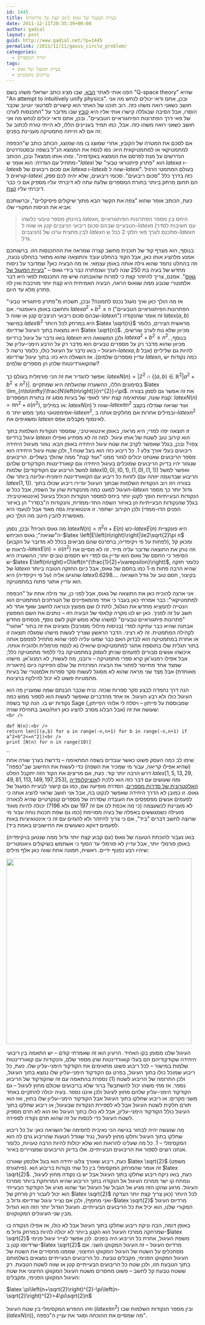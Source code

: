 ```yaml
---
id: 1445
title: בעיית המעגל של גאוס (וגם קצת על טרחנות)
date: 2011-12-11T20:35:39+00:00
author: gadial
layout: post
guid: http://www.gadial.net/?p=1445
permalink: /2011/12/11/gauss_circle_problem/
categories:
  - תורת המספרים
tags:
  - בעיית המעגל של גאוס
  - טרחנים מתמטיים
---
```

הפנו אותי לאתר [הבא](http://www.q-spacetheory.org/59888/%D7%9E%D7%93%D7%A2%D7%9D%D7%A8%D7%95%D7%97), שבו מציג כותב ישראלי משהו בשם "Q-space theory" שהיא "An attempt to intuitively unify physics". ובכן, אתם ודאי יכולים לנחש מה אני חושב כשאני רואה משהו כזה. רוב תוכנו של האתר הוא קישורים לסרטוני יוטיוב שכבר הוסרו, אבל הסיבה שבגללה קישרו אותי אליו היא [קובץ](http://www.q-spacetheory.org/image/users/59888/ftp/my_files/2%D7%94%D7%AA%D7%9B%D7%A0%D7%A1%D7%95%D7%AA%20%D7%9C%D7%A2%D7%A8%D7%9B%D7%95%20%D7%A9%D7%9C%20%D7%A4%D7%90%D7%99%20%D7%93%D7%A8%D7%9A%20%D7%94%D7%A4%D7%AA%D7%A8%D7%95%D7%A0%D7%95%D7%AA%20%D7%94%D7%A4%D7%99%D7%AA%D7%92%D7%95%D7%A8%D7%90%D7%99%D7%99%D7%9D%20%D7%94%D7%98%D7%91%D7%A2%D7%99%D7%99%D7%9D.pdf?id=9428063) שבו מדובר על "התכנסות לערכו של פאי דרך הפתרונות הפיתגוראיים הטבעיים". ובכן, אתם ודאי יכולים לנחש מה אני חושב כשאני רואה משהו כזה. אבל, כמו תמיד בעניינים הללו, לא הייתי טורח לכתוב על זה אם לא הייתה מתמטיקה מעניינת בפנים.

אם לסכם את המטרה של הקובץ, אחרי שמוצג בו מה שמוצג, הכותב כותב ש"הכפפה למתמטיקאי או למתמטיקאית היא: נסו לנסח את הממצא הנ"ל בשפה ובסטנדרטים הנדרשים על מנת לפרסם את הממצא באקדמיה". ומהו אותו ממצא? ובכן, הכותב מתחיל עם הגדרה: הוא אומר ש-"$latex i$ הוא "פתרון פיתגוראי טבעי" של $latex a$ ו-$latex b$ אם סכום ריבועים של $latex a$ ו-$latex b$ שווה ל-$latex i$". בעולם המתמטי הרגיל קוראים ל-$latex i$ כזה בדרך כלל "סכום ריבועים". סכומי ריבועים, שלא יהיה לכם ספק, הם תחום מרתק ביותר בתורת המספרים שלעת עתה לא דיברתי עליו מספיק אם כי כבר דיברתי עליו [קצת](http://www.gadial.net/?p=198).

כעת, הכותב אומר שהוא "צפה את הקשר הבא מתוך שיקולים פיסיקליים", וברשותכם אביא את הניסוח המקורי שלו:

> בהינתן מספר טיבעי כלשהו $latex n$, היחס בין מספר הפתרונות הפיתגוראיים הטבעיים שבהם סכום ריבועי הניצבים קטן או שווה ל-$latex n$ (עם חשיבות לסדר הניצבים) לבין מחצית ערכו של $latex n$ מתכנס לערך פאי חלקי 2 ככל ש-$latex n$ גדל.

בנוסף, הוא מצרף קוד של תוכנית מחשב קצרה שמראה את ההתכנסות הזו. ברשותכם אמנע מלהציג אותו כאן, אבל הקוד בהחלט עובד והתוצאה שהוא מתאר בהחלט נכונה, וזה בהחלט נחמד שהוא גילה אותה באופן עצמאי. אז מה הבעיה כאן? שמדובר על ניסוח מחדש של בעיה בת 250 שנה לערך ושנפתרה כבר בידי גאוס &#8211; "[בעיית המעגל של גאוס](http://en.wikipedia.org/wiki/Gauss_circle_problem)". אמנם, צריך להיזהר קצת כי למרות שהאבחנה שיש פה התכנסות לפאי היא דבר אלמנטרי שנובע ממה שגאוס הראה, הבעיה האמיתית היא קצת יותר מורכבת ואין לה פתרון מלא עד היום.

אז מה הולך כאן ואיך מעגל נכנס לתמונה? ובכן, תשכחו מ"פתרון פיתגוראי טבעי" ותחשבו באופן גיאומטרי. אם $latex a^{2}+b^{2}\le n$ ("הפתרונות הפיתגוראיים הטבעיים שבהם סכום ריבועי הניצבים קטן או שווה ל-$latex n$") זה אומר שהנקודה $latex \left(a,b\right)$ במישור $latex \mathbb{R}^{2}$ היא במרחק לכל היותר $latex \sqrt{n}$ מראשית הצירים, כלומר היא נמצאת בתוך העיגול שרדיוסו $latex \sqrt{n}$. מכיוון שלא נוח לערב שורשים, בואו נדבר על עיגול ברדיוס $latex n$ ולכן המשוואה היא $latex a^{2}+b^{2}\le n^2$. בנוסף, מכיוון שהוא מדבר רק על מספרים טבעיים הוא מדבר רק על הרבע הימני-עליון של העיגול &#8211; בואו נדבר על העיגול כולו, כלומר נרשה ל-$latex a,b$ להיות גם שליליים (אבל עדיין מספרים שלמים). אז השאלה היא כזו: בתוך עיגול שרדיוסו $latex n$, כמה נקודות יש שהקואורדינטות שלהן הן מספרים שלמים?

אפשר להגדיר את זה הכי פורמלית בעולם כך: $latex N\left(n\right)=\left|\mathbb{Z}^{2}\cap\left\{ \left(a,b\right)\in\mathbb{R}^{2}|a^{2}+b^{2}\le n^{2}\right\} \right|$. בסימונים הללו, ההשערה שהועלתה היא שמתקיים $latex \lim_{n\to\infty}\frac{N\left(n\right)}{n^{2}}=\pi$. את זה אפשר גם לסמן בצורה קצת שונה, שמתאימה קצת יותר לאופי של בעיות מסוג זה בתורת המספרים: $latex N\left(n\right)=\pi n^{2}+o\left(n^{2}\right)$, או במילים: $latex N\left(n\right)$ שווה ל-$latex \pi n^{2}$ ועוד שגיאה שגדלה בקצב אסימפטוטי נמוך ממש יותר מ-$latex n^{2}$, ובמילים אחרות אם מחלקים אותה ב-$latex n^{2}$ ומשאיפים את $latex n$ לאינסוף מקבלים אפס.

זו תוצאה יפה למדי; היא מראה, באופן אינטואיטיבי, שמספר הנקודות השלמות בתוך עיגול ברדיוס $latex n$ הוא קירוב טוב לשטח של אותו עיגול. למה זה לא מפתיע ואפילו צפוי? ובכן, בגלל שאפשר לקרב את שטח עיגול היחידה באופן הבא: נגזור מעיגול היחידה ריבועים בעלי אורך צלע 1. כל ריבוע כזה הוא בעל שטח 1, ולכן שטח עיגול היחידה הוא מספר הריבועים שאנחנו יכולים לגזור ממנו "ועוד קצת" ממה שהולך בשוליים. הריבועים שנגזור יהיו בדיוק הריבועים שמוכלים בעיגול היחידה וגם קואורדינטות הקודקודים שלהם שלמות (למשל הריבוע עם הקודקודים $latex \left(0,0\right),\left(0,1\right),\left(1,0\right),\left(1,1\right)$) ואפשר למשל לזהות כל ריבוע עם הקואורדינטה הימנית-עליונה ביותר שלו (הריבוע שבדוגמה יזוהה עם $latex \left(1,1\right)$). בצורה הזו רוב הנקודות השלמות שבתוך העיגול יגדירו ריבוע שכולו בתוך העיגול למעט כמה מהנקודות שהן על השפה, אבל ככל ש-$latex n$ גדול יותר כך מספר הנקודות הבעייתיות הופך לקטן יותר ביחס למספר הנקודות הכולל בעיגול (אינטואיטיבית: בגלל שהנקודות הבעייתיות הן באיזור השפה החד-ממדית, והנקודות ה"בסדר" הן באיזור הפנים הדו-ממדי) ולכן הקירוב ישתפר. זו אינטואיציה גסה מאוד אבל לטעמי היא מאפשרת להבין היטב מה הולך כאן.

מה גאוס הוכיח? ובכן, נסמן $latex N\left(n\right)=\pi^{2}n+E\left(n\right)$ כש-$latex E\left(n\right)$ היא פונקציית ה"שגיאה"; גאוס הוכיחש-$latex \left|E\left(n\right)\right|\le2\sqrt{2}\pi n$ (לפחות על פי ויקיפדיה; ברפרנס שהם מביאים בכלל לא מדובר על הקבוע), ומכאן קל לראות ש-$latex E\left(n\right)=o\left(n^{2}\right)$ וזה נותן את התוצאה שדובר עליה מייד. זה לא מסיים את הסיפור כי החסם של גאוס הוא עדיין גס למדי ויש חסמים טובים יותר; ההשערה היא ש-$latex E\left(n\right)=O\left(n^{\frac{1}{2}+\varepsilon}\right)$, כלומר חזקה של $latex n$ שהיא הרבה פחות מ-1 כמו בחסם של גאוס, אבל כיום החזקה הטובה ביותר שהגיעו אליה (על פי ויקיפדיה) היא $latex 0.6298\dots$. בקיצור, חסם טוב על גודל השגיאה הוא עדיין אתגר פתוח במתמטיקה.

אני ארצה להוכיח כאן את התוצאה של גאוס, אבל לפני כן, עוד מילה אחת על "הכפפה למתמטיקאי": כבר אמרתי כאן בעבר כי אחד מהמאפיינים של הטרחנים המתמטיים הוא הנטייה להמציא מחדש את הגלגל, לתת לו שם מפוצץ וכנראה לחשוב שאף אחד לא חשב על זה לפניך. כאן יש לנו מקרה קלאסי של הבעיה הזו &#8211; נותנים את השם המפוצץ "פתרונות פיתגוראיים טבעיים" למשהו שלא ממש זקוק לשם נוסף, מנסחים מחדש אבחנה שהיא כבר עתיקה למדי (בניסוח מילולי מסורבל) ומציגים את זה בתור "אתגר" לקהילה המתמטית. זה לא רציני. הדבר הראשון שצריך לעשות מישהו שמגלה תוצאה זו או אחרת במתמטיקה הוא לבדוק האם כבר שמעו עליה לפני שהוא מתחיל לפמפם אותה בתור תגלית שלו בתוספת אתגר למתמטיקאים שיואילו נא לנסח פורמלית ולהוכיח אותה. איכשהו אנשים סבורים לפעמים שניתן לעסוק במתמטיקה בלי ללמוד מתמטיקה כלל; אבל אפילו רמנוג'אן קרא ספרי מתמטיקה &#8211; ורובנו, מה לעשות, לא רמנוג'אן. מישהו שמצד אחד מתיימר לפתור את הבעיה המרכזית של עולם הפיזיקה כיום (תיאוריה מאוחדת) אבל מצד שני מראה שהוא לא מסוגל לעשות סקר ספרות אלמנטרי של בעיות מתמטיות פשוט לא יכול להילקח ברצינות.

הנה דרך נחמדה לבצע סקר ספרות שכזה. נניח שכבר הבנתם שמה שמעניין פה הוא העיגול כולו ולא רבע העיגול. אז אחד מהדברים שאפשר לעשות הוא לספור ממש כמה נקודות יש בו. הנה קוד בשפה Sage (שמבוססת על פייתון &#8211; ויסלח לי אלוהי הפייתון, אבל הבלוג מסרב להציג כאן רווח/טאב בתחילת שורה) שעושה את זה:  
`<br />
` 

<p dir="ltr" style="text-align: left;">
  <code>def N(n):&lt;br />
return len([(a,b) for a in range(-n,n+1) for b in range(-n,n+1) if a^2+b^2&lt;=n^2])&lt;br />
print [N(n) for n in range(10)]</code>
</p>

 ``  
שימו לב כמה העסק פשוט כאשר עובדים בשפה המתאימה &#8211; נדרשת בערך שורה אחת (שהיא אפילו קריאה, עבור מי שמכיר את השפה) כדי לעשות את החישוב שב"כפפה" דרש הרבה יותר קוד. כעת, אם מריצים את הקוד הזה יתקבל הפלט $latex [1,5,13,29,49,81,113,149,197,253]$, ומה שעושים עם דבר כזה הוא ללכת ל[אנציקלופדיה האלקטרונית של סדרות מספרים](http://oeis.org). הסדרה מופיעה שם, כמו גם קישור לבעיית המעגל של גאוס. זו כמובן לא הדרך היחידה שאפשר לנקוט בה, אבל אני חושב שראוי להציג אותה כי לפעמים אנשים מפספסים את העובדה שסדרה של מספרים קונקרטיים שהיא לכאורה לא מעניינת לכשעצמה (כי מה אכפת לנו אם זה 197 שם ולא 196?) יכולה להיות מאוד מועילה כשמגששים באפלה של בעיה מסויימת (כמו גם שפת תכנות נוחה עבור מי שרוצה לחשב דברים "ביד", אם כי צריך להיזהר ולא להגזים עם זה כי אינטואיציות באות לפעמים דווקא כשעושים את החישובים באמת ביד).

בואו נעבור להוכחת הטענה של גאוס (עם קבוע קצת יותר גדול ממה שנטען בויקיפדיה) באופן פורמלי יותר, אבל עדיין לא פורמלי עד הסוף כי אשתמש בשיקולים גיאומטריים שיהיו רבע נפנוף ידיים. ראשית, תמונה אחת שווה כאן אלף מילים:

**[<img class="alignnone size-full wp-image-1447" title="gauss_circle" alt="" src="http://www.gadial.net/wp-content/uploads/2011/12/gauss_circle.png" width="484" height="484" />](http://www.gadial.net/wp-content/uploads/2011/12/gauss_circle.png)**

העיגול שלנו מסומן בקו האחיד. הרעיון הוא זה שאמרתי קודם &#8211; יש התאמה בין ריבועי היחידה שקודקודיהם הם בעלי קואורדינטות שהן מספר שלם, והנקודות עם קואורדינטות שלמות במישור &#8211; לכל ריבוע פשוט מתאימים את הקודקוד הימני-עליון שלו. כעת, כל ריבוע שמוכל כולו בתוך העיגול, בפרט גם הקודקוד הימני-עליון שלו נמצא בתוך העיגול, ולכן התרומה של הריבוע לשטח (1) נספרת בהתאמה עם זה שהקודקוד של הריבוע נספר. אז מתי משהו יכול להשתבש? ברור שלא בריבועים שכולם מחוץ לעיגול &#8211; גם הקודקוד הימני-עליון שלהם מחוץ לעיגול ולכן איננו נספר. בעיה יכולה להתקיים באחד משני מקרים: או ריבוע שחלקו בתוך העיגול אבל הקודקוד הימני-עליון שלו בחוץ, ואז הוא תורם חלקית לשטח העיגול אבל לא לספירת הנקודות שבעיגול; או ריבוע שחלקו בתוך העיגול כולל הקודקוד הימני-עליון, אבל לא כולו בתוך העיגול ואז הוא לא תרם מספיק לשטח העיגול כדי לכסות על זה שהוא תרם נקודה לספירה.

מה שנעשה יהיה לבחור בגישה הכי נאיבית לחסימה של השגיאה כאן: על כל ריבוע שחלקו בתוך העיגול וחלקו מחוץ לעיגול, נגיד שגודל הטעות שהריבוע גרם לה הוא המקסימלי &#8211; 1. כל מה שעלינו להראות הוא שלא יכולות להיות הרבה טעויות, כלומר אנחנו רוצים לספור את הריבועים הבעייתיים. אלו בדיוק הריבועים שמצויירים באיור.

כעת, ריבוע שאורך צלעו יחידה הוא בעל אלכסון שאורכו $latex \sqrt{2}$ (משפט פיתגורס). זה אומר שהמרחק המקסימלי בין כל שתי נקודות בריבוע הוא $latex \sqrt{2}$. כעת, בואו ניקח ריבוע שחלקו בתוך העיגול אבל יש בו נקודה מחוץ לעיגול, ונמתח קו ישר ממרכז העיגול אל הנקודה בתוך הריבוע שהיא המרוחקת ביותר ממרכז העיגול. מרגע שהקו הזה מגיע אל הגבול של העיגול ועד שהוא מגיע אל הקודקוד הבעייתי הוא יכול לעבור רק מרחק של $latex \sqrt{2}$ לכל היותר (כאן צריך קצת יותר הצדקה ואני מחפף), ולכן אם נצייר עיגול שרדיוסו גדול ב-$latex \sqrt{2}$ מרדיוס העיגול המקורי שלנו, הוא יכיל את כל הריבועים הבעייתיים. העיגול הגדול יותר הזה הוא הגדול מבין שני העיגולים המקווקווים.

באופן דומה, הבה וניקח ריבוע שחלקו בתוך העיגול אבל לא כולו, אז אפילו הנקודה בו שמרחקה ממרכז העיגול הוא הקטן ביותר לא יכולה להיות במרחק גדול מ-$latex \sqrt{2}$ משפת העיגול, אחרת כל הריבוע היה בפנים. לכן אפשר לצייר עיגול פנימי שרדיוסו קטן ב-$latex \sqrt{2}$ מרדיוס העיגול &#8211; זה העיגול המקווקו השני. אם מסתכלים על השטח של העיגול המקווקו החיצוני, שממנו מחסירים את השטח של העיגול המקווקו הפנימי, מקבלים טבעת. כל הריבועים הבעייתיים נמצאים בשלמותם בתוך הטבעת הזו, ולכן שטח כל הריבועים הבעייתיים קטן או שווה לשטח הטבעת. רק ששטח טבעת קל לחשב &#8211; פשוט מחסרים משטח העיגול המקווקו החיצוני את שטח העיגול המקווקו הפנימי, ומקבלים:

$latex \pi\left(n+\sqrt{2}\right)^{2}-\pi\left(n-\sqrt{2}\right)^{2}=4\pi\sqrt{2}n$

וזהו ההפרש המקסימלי בין שטח העיגול ($latex \pi n^{2}$) ובין מספר הנקודות השלמות שבו ($latex N\left(n\right)$), מה שמסיים את ההוכחה וסוגר את עניין ה"כפפה".
